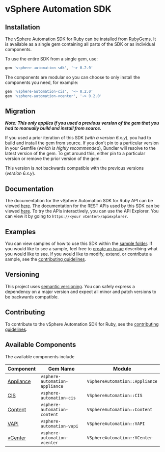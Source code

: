 # vSphere Automation SDK

## Installation

The vSphere Automation SDK for Ruby can be installed from [RubyGems](https://rubygems.org). It is available as a single gem containing all parts of the SDK or as individual components.

To use the entire SDK from a single gem, use:

```ruby
gem 'vsphere-automation-sdk', '~> 0.2.0'
```

The components are modular so you can choose to only install the components you need, for example:

```ruby
gem 'vsphere-automation-cis', '~> 0.2.0'
gem 'vsphere-automation-vcenter', '~> 0.2.0'
```

## Migration

_**Note: This only applies if you used a previous version of the gem that you had to manually build and install from source.**_

If you used a prior iteration of this SDK (_with a version 6.x.y_), you had to build and install the gem from source. If you don't pin to a particular version in your Gemfile (_which is highly recommended_), Bundler will resolve to the latest version of the gem. To get around this, either pin to a particular version or remove the prior version of the gem.

This version is _not_ backwards compatible with the previous versions (_version 6.x.y_).

## Documentation

The documentation for the vSphere Automation SDK for Ruby API can be viewed [here](https://vmware.github.io/vsphere-automation-sdk-ruby). The documentation for the REST APIs used by this SDK can be viewed [here](https://vmware.github.io/vsphere-automation-sdk-rest/vsphere). To try the APIs interactively, you can use the API Explorer. You can view it by going to `https://<your vCenter>/apiexplorer`.

## Examples

You can view samples of how to use this SDK within the [sample folder](samples/). If you would like to see a sample, feel free to [create an issue](https://github.com/vmware/vsphere-automation-sdk-ruby/issues) describing what you would like to see. If you would like to modify, extend, or contribute a sample, see the [contributing guidelines](CONTRIBUTING.md).

## Versioning

This project uses [semantic versioning](https://semver.org/). You can safely express a dependency on a major version and expect all minor and patch versions to be backwards compatible.

## Contributing

To contribute to the vSphere Automation SDK for Ruby, see the [contributing guidelines](CONTRIBUTING.md).

## Available Components

The available components include

| Component               | Gem Name                       | Module                         |
| ----------------------- | ------------------------------ | ------------------------------ |
| [Appliance](appliance/) | `vsphere-automation-appliance` | `VSphereAutomation::Appliance` |
| [CIS](cis/)             | `vsphere-automation-cis`       | `VSphereAutomation::CIS`       |
| [Content](content/)     | `vsphere-automation-content`   | `VSphereAutomation::Content`   |
| [VAPI](vapi/)           | `vsphere-automation-vapi`      | `VSphereAutomation::VAPI`      |
| [vCenter](vcenter/)     | `vsphere-automation-vcenter`   | `VSphereAutomation::VCenter`   |
